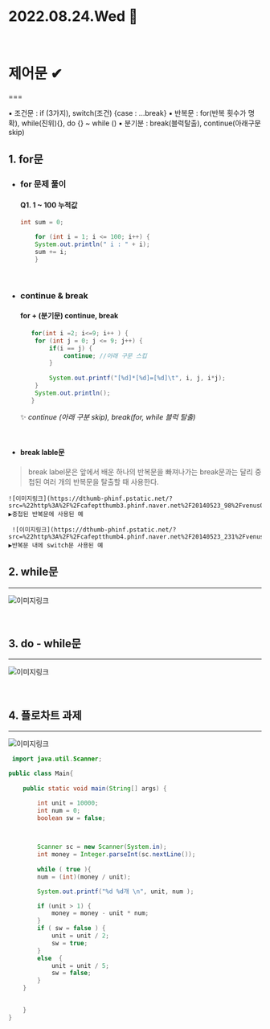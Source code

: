 # 2022.08.24.Wed 📅
<br>

# 제어문 ✔
===
<br>

▪ 조건문 : if (3가지), switch(조건) {case : ...break}
▪ 반복문 : for(반복 횟수가 명확), while(진위){}, do {} ~ while ()
▪ 분기분 : break(블럭탈출), continue(아래구문 skip)
<br>

## 1. for문
* ### for 문제 풀이
    #### Q1. 1 ~ 100 누적값

	```java
    int sum = 0;
	
	    for (int i = 1; i <= 100; i++) {
		System.out.println(" i : " + i);
		sum += i; 
        }
    ```

<br>

 * ### continue & break
    #### for + (분기문) continue, break

	```java
       for(int i =2; i<=9; i++ ) {
		for (int j = 0; j <= 9; j++) {
			if(i == j) {
				continue; //아래 구문 스킵
			}
			
			System.out.printf("[%d]*[%d]=[%d]\t", i, j, i*j);
		}
		System.out.println();
       }
     ```
   ✨ _continue (아래 구분 skip), break(for, while 블럭 탈출)_

<br>

   * #### break lable문
   > break label문은 앞에서 배운 하나의 반복문을 빠져나가는 break문과는 달리 중첩된 여러 개의 반복문을 탈출할 때 사용한다.

    ![이미지링크](https://dthumb-phinf.pstatic.net/?src=%22http%3A%2F%2Fcafeptthumb3.phinf.naver.net%2F20140523_98%2Fvenus0720_1400848435178wV26N_PNG%2Fbreak_label1.png%3Ftype%3Dw740%22&type=cafe_wa740)
    ▶중첩된 반복문에 사용된 예

     ![이미지링크](https://dthumb-phinf.pstatic.net/?src=%22http%3A%2F%2Fcafeptthumb4.phinf.naver.net%2F20140523_231%2Fvenus0720_1400848564395fc1P2_PNG%2Fbreak_label2.png%3Ftype%3Dw740%22&type=cafe_wa740)
    ▶반복문 내에 switch문 사용된 예


## 2. while문
------------------

![이미지링크](https://dthumb-phinf.pstatic.net/?src=%22http%3A%2F%2Fcafeptthumb2.phinf.naver.net%2F20140516_83%2Fvenus0720_1400242020196dqaBm_PNG%2Fwhile%25B5%25BF%25C0%25DB.png%3Ftype%3Dw740%22&type=cafe_wa740)

<br>

## 3. do - while문
--------------------
![이미지링크](https://dthumb-phinf.pstatic.net/?src=%22http%3A%2F%2Fcafeptthumb1.phinf.naver.net%2F20140516_22%2Fvenus0720_1400244016895cXwq5_PNG%2Fdo_while%25B5%25BF%25C0%25DB.png%3Ftype%3Dw740%22&type=cafe_wa740)

<br>

## 4. 플로차트 과제
---------------------
![이미지링크](https://dthumb-phinf.pstatic.net/?src=%22http%3A%2F%2Fpostfiles14.naver.net%2F20130420_13%2Fjavaking75_1366386553628N8kWb_PNG%2F2013-04-20_004909.png%3Ftype%3Dw2%22&type=cafe_wa740)


```java
 import java.util.Scanner;

public class Main{
 
	public static void main(String[] args) {

        int unit = 10000;
        int num = 0;
        boolean sw = false;

        

        Scanner sc = new Scanner(System.in);
        int money = Integer.parseInt(sc.nextLine());
        
        while ( true ){
        num = (int)(money / unit);

        System.out.printf("%d %d개 \n", unit, num );

        if (unit > 1) {
            money = money - unit * num;
        } 
        if ( sw = false ) {
            unit = unit / 2;
            sw = true;
        } 
        else  {
            unit = unit / 5;
            sw = false;
        }
    }
 

    }
}  
```

